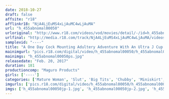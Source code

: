 ```yaml
---
date: 2018-10-27
draft: false
affsite: "r18"
afflinkr18: "NjA4LjEuMS4xLjAuMC4wLjAuMA"
url: "h_455abnomal00050"
urloriginal: "http://www.r18.com/videos/vod/movies/detail/-/id=h_455abnomal00050"
urlfinal: "http://media.r18.com/track/NjA4LjEuMS4xLjAuMC4wLjAuMA/videos/vod/movies/detail/-/id=h_455abnomal00050"
samplevid: "----"
title: "A One Day Cock Mounting Adultery Adventure With An Ultra J Cup Colossal Tits Mature Woman"
mainimgurl: "pics.r18.com/digital/video/h_455abnomal00050/h_455abnomal00050ps.jpg"
mainimgs: "h_455abnomal00050ps.jpg"
releasedate: "Feb. 20, 2017"
duration: 181
productioncomp: "Maguro Products"
girls: ['----']
categories: ['Mature Woman', 'Slut', 'Big Tits', 'Chubby', 'Miniskirt', 'Ass Lover', 'Documentary', 'Blowjob', 'Titty Fuck', 'Hi-Def']
imgurls: ['pics.r18.com/digital/video/h_455abnomal00050/h_455abnomal00050jp-1.jpg', 'pics.r18.com/digital/video/h_455abnomal00050/h_455abnomal00050jp-2.jpg', 'pics.r18.com/digital/video/h_455abnomal00050/h_455abnomal00050jp-3.jpg', 'pics.r18.com/digital/video/h_455abnomal00050/h_455abnomal00050jp-4.jpg', 'pics.r18.com/digital/video/h_455abnomal00050/h_455abnomal00050jp-5.jpg', 'pics.r18.com/digital/video/h_455abnomal00050/h_455abnomal00050jp-6.jpg', 'pics.r18.com/digital/video/h_455abnomal00050/h_455abnomal00050jp-7.jpg', 'pics.r18.com/digital/video/h_455abnomal00050/h_455abnomal00050jp-8.jpg', 'pics.r18.com/digital/video/h_455abnomal00050/h_455abnomal00050jp-9.jpg', 'pics.r18.com/digital/video/h_455abnomal00050/h_455abnomal00050jp-10.jpg', 'pics.r18.com/digital/video/h_455abnomal00050/h_455abnomal00050jp-11.jpg', 'pics.r18.com/digital/video/h_455abnomal00050/h_455abnomal00050jp-12.jpg', 'pics.r18.com/digital/video/h_455abnomal00050/h_455abnomal00050jp-13.jpg', 'pics.r18.com/digital/video/h_455abnomal00050/h_455abnomal00050jp-14.jpg', 'pics.r18.com/digital/video/h_455abnomal00050/h_455abnomal00050jp-15.jpg', 'pics.r18.com/digital/video/h_455abnomal00050/h_455abnomal00050jp-16.jpg', 'pics.r18.com/digital/video/h_455abnomal00050/h_455abnomal00050jp-17.jpg', 'pics.r18.com/digital/video/h_455abnomal00050/h_455abnomal00050jp-18.jpg', 'pics.r18.com/digital/video/h_455abnomal00050/h_455abnomal00050jp-19.jpg', 'pics.r18.com/digital/video/h_455abnomal00050/h_455abnomal00050jp-20.jpg']
imgs: ['h_455abnomal00050jp-1.jpg', 'h_455abnomal00050jp-2.jpg', 'h_455abnomal00050jp-3.jpg', 'h_455abnomal00050jp-4.jpg', 'h_455abnomal00050jp-5.jpg', 'h_455abnomal00050jp-6.jpg', 'h_455abnomal00050jp-7.jpg', 'h_455abnomal00050jp-8.jpg', 'h_455abnomal00050jp-9.jpg', 'h_455abnomal00050jp-10.jpg', 'h_455abnomal00050jp-11.jpg', 'h_455abnomal00050jp-12.jpg', 'h_455abnomal00050jp-13.jpg', 'h_455abnomal00050jp-14.jpg', 'h_455abnomal00050jp-15.jpg', 'h_455abnomal00050jp-16.jpg', 'h_455abnomal00050jp-17.jpg', 'h_455abnomal00050jp-18.jpg', 'h_455abnomal00050jp-19.jpg', 'h_455abnomal00050jp-20.jpg']
---
```

